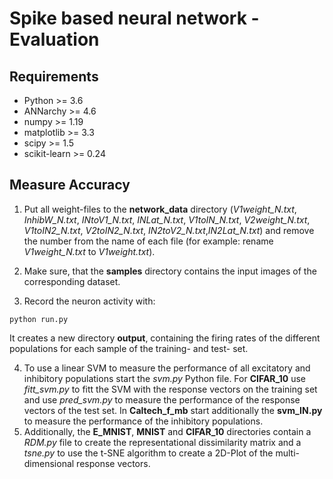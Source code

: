 Spike based neural network - Evaluation
========================================


## Requirements

- Python >= 3.6
- ANNarchy >= 4.6
- numpy >= 1.19
- matplotlib >= 3.3
- scipy >= 1.5
- scikit-learn >= 0.24

## Measure Accuracy

1. Put all weight-files to the **network_data** directory (*V1weight_N.txt*, *InhibW_N.txt*, *INtoV1_N.txt*, *INLat_N.txt*, *V1toIN_N.txt*, *V2weight_N.txt*, *V1toIN2_N.txt*, *V2toIN2_N.txt*, *IN2toV2_N.txt*,*IN2Lat_N.txt*) and remove the number from the name of each file (for example: rename *V1weight_N.txt* to *V1weight.txt*).

2. Make sure, that the **samples** directory contains the input images of the corresponding dataset.

3. Record the neuron activity with:
```
python run.py
```
It creates a new directory **output**, containing the firing rates of the different populations for each sample of the training- and test- set.

4. To use a linear SVM to measure the performance of all excitatory and inhibitory populations start the *svm.py* Python file. 
   For **CIFAR_10** use *fitt_svm.py* to fitt the SVM with the response vectors on the training set and use *pred_svm.py* to measure the performance of the response vectors of the test set.
   In **Caltech_f_mb** start additionally the **svm_IN.py** to measure the performance of the inhibitory populations.
5. Additionally, the **E_MNIST**, **MNIST** and **CIFAR_10** directories contain a *RDM.py* file to create the representational dissimilarity matrix 
   and a *tsne.py* to use the t-SNE algorithm to create a 2D-Plot of the multi-dimensional response vectors.
